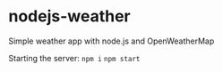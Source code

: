 # nodejs-weather
Simple weather app with node.js and OpenWeatherMap

Starting the server:
`npm i` `npm start`
